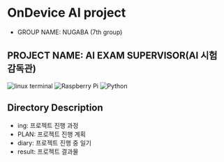 # OnDevice AI project
* GROUP NAME: NUGABA (7th group)
## PROJECT NAME: AI EXAM SUPERVISOR(AI 시험 감독관)
![linux terminal](https://img.shields.io/badge/LINUX-FFD700?style=flat&logo=opencv&logoColor=4CAF50)
![Raspberry Pi](https://img.shields.io/badge/Device-Raspberry%20Pi_5-red?logo=raspberrypi&logoColor=red)
![Python](https://img.shields.io/badge/Python_3.10-blue?logo=python&logoColor=003366)

## Directory Description
* ing: 프로젝트 진행 과정
* PLAN: 프로젝트 진행 계획
* diary: 프로젝트 진행 중 일기
* result: 프로젝트 결과물

